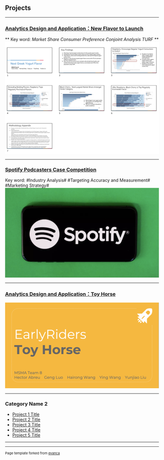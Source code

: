 ##  Projects

---

### [Analytics Design and Application：New Flavor to Launch](/sample_page)
** Key word: *Market Share*  *Consumer Preference*  *Conjoint Analysis*  *TURF* **
<img src="images/Screen Shot 2020-02-15 at 02.22.00.png?raw=true"/>

---
### [Spotify Podcasters Case Competition](/pdf/SMA.pdf)
Key word: #Industry Analysis#  #Targeting Accuracy and Measurement#  #Marketing Strategy#  
<img src="images/spotifylogo.png?raw=true"/>

---
### [Analytics Design and Application：Toy Horse](/Yogurt-Project-Team8.html)
<img src="images/Toyhorse.png?raw=true"/>

---

### Category Name 2

- [Project 1 Title](http://example.com/)
- [Project 2 Title](http://example.com/)
- [Project 3 Title](http://example.com/)
- [Project 4 Title](http://example.com/)
- [Project 5 Title](http://example.com/)

---




---
<p style="font-size:11px">Page template forked from <a href="https://github.com/evanca/quick-portfolio">evanca</a></p>
<!-- Remove above link if you don't want to attibute -->
